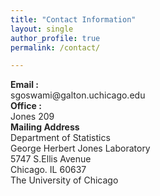 ```yaml
---
title: "Contact Information"
layout: single
author_profile: true
permalink: /contact/

---
```


<div id="content"><!-- Start content -->
			<div class="contentSpacer"></div><!-- this makes sure the content is long enough for the design -->
			<p style="text-align:justify;"><span style="font:14px; font-weight:bold; color:#262626;font-weight:bold; ">Email :<br /></span><span style="font:16px; color:#262626;">sgoswami@galton.uchicago.edu<br /></span><span style="font:14px; font-weight:bold; color:#262626;font-weight:bold; ">Office :<br /></span><span style="font:16px; color:#262626;">Jones 209<br /></span><span style="font:14px; font-weight:bold; color:#262626;font-weight:bold; ">Mailing Address <br /></span><span style="font:14px; color:#262626;">Department of Statistics<br />George Herbert Jones Laboratory<br />5747 S.Ellis Avenue<br />Chicago. IL 60637<br />The University of Chicago<br /></span></p>
			<div class="clear"></div>
			<div class="clearer"></div>
		</div><!-- End content -->
